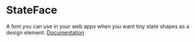 # StateFace

A font you can use in your web apps when you want tiny state shapes as a design element. [Documentation](http://propublica.github.io/stateface/)
